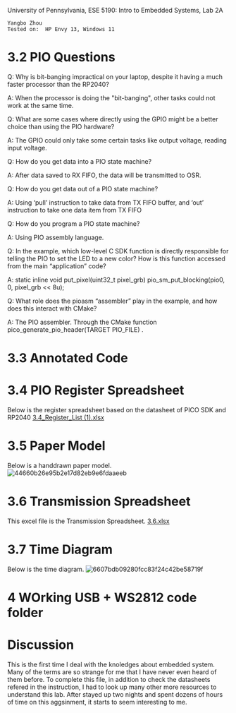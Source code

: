 University of Pennsylvania, ESE 5190: Intro to Embedded Systems, Lab 2A

    Yangbo Zhou
    Tested on:  HP Envy 13, Windows 11

# 3.2 PIO Questions

Q: Why is bit-banging impractical on your laptop, despite it having a 
much faster processor than the RP2040?  

A: When the processor is doing the "bit-banging", other tasks could not work at the same time.

Q: What are some cases where directly using the GPIO might be a 
better choice than using the PIO hardware?

A: The GPIO could only take some certain tasks like output voltage, reading input voltage.

Q: How do you get data into a PIO state machine? 

A: After data saved to RX FIFO, the data will be transmitted to OSR.

Q: How do you get data out of a PIO state machine? 

A: Using ‘pull’ instruction to take data from TX FIFO buffer, and ‘out’ instruction to take one data item from TX FIFO

Q: How do you program a PIO state machine? 

A: Using PIO assembly language.

Q: In the example, which low-level C SDK function is directly 
responsible for telling the PIO to set the LED to a new color? How 
is this function accessed from the main “application” code? 

A: static inline void put_pixel(uint32_t pixel_grb) 
   pio_sm_put_blocking(pio0, 0, pixel_grb << 8u);

Q: What role does the pioasm “assembler” play in the example, and 
how does this interact with CMake? 

A: The PIO assembler. Through the CMake function pico_generate_pio_header(TARGET PIO_FILE) .



# 3.3 Annotated Code



# 3.4 PIO Register Spreadsheet

Below is the register spreadsheet based on the datasheet of PICO SDK and RP2040
[3.4_Register_List (1).xlsx](https://github.com/yangbozh/ese5190-2022-lab2-into-the-void-star/files/9809592/3.4_Register_List.1.xlsx)


# 3.5 Paper Model

Below is a handdrawn paper model.
![44660b26e95b2e17d82eb9e6fdaaeeb](https://user-images.githubusercontent.com/90922933/196410738-db473f5e-08ed-467b-92c5-5916fb40a288.jpg)

# 3.6 Transmission Spreadsheet

This excel file is the Transmission Spreadsheet. 
[3.6.xlsx](https://github.com/yangbozh/ese5190-2022-lab2-into-the-void-star/files/9809572/3.6.xlsx)

# 3.7 Time Diagram

Below is the time diagram.
![6607bdb09280fcc83f24c42be58719f](https://user-images.githubusercontent.com/90922933/196410797-2b88e8aa-5ce0-40b2-9421-4cb24d428b67.jpg)

# 4 WOrking USB + WS2812 code folder


# Discussion

This is the first time I deal with the knoledges about embedded system. Many of the terms are so strange for me that I have never even heard
of them before. To complete this file, in addition to check the datasheets refered in the instruction, I had to look up many other more resources to understand this lab. After stayed up two nights and spent dozens of hours of time on this aggsinment, it starts to seem interesting to me.

